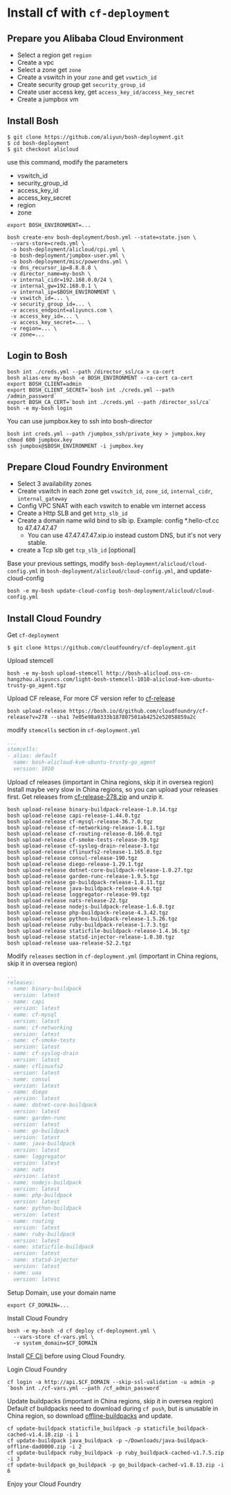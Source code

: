 # Install cf with `cf-deployment`

## Prepare you Alibaba Cloud Environment

- Select a region get `region`
- Create a vpc
- Select a zone get `zone`
- Create a vswitch in your `zone` and get `vswtich_id`
- Create security group get `security_group_id`
- Create user access key, get `access_key_id/access_key_secret`
- Create a jumpbox vm

## Install Bosh

```
$ git clone https://github.com/aliyun/bosh-deployment.git
$ cd bosh-deployment
$ git checkout alicloud
```

use this command, modify the parameters

- vswitch_id
- security_group_id
- access_key_id
- access_key_secret
- region
- zone


```
export BOSH_ENVIRONMENT=...
```

```
bosh create-env bosh-deployment/bosh.yml --state=state.json \
 --vars-store=creds.yml \
 -o bosh-deployment/alicloud/cpi.yml \
 -o bosh-deployment/jumpbox-user.yml \
 -o bosh-deployment/misc/powerdns.yml \
 -v dns_recursor_ip=8.8.8.8 \
 -v director_name=my-bosh \
 -v internal_cidr=192.168.0.0/24 \
 -v internal_gw=192.168.0.1 \
 -v internal_ip=$BOSH_ENVIRONMENT \
 -v vswitch_id=... \
 -v security_group_id=... \
 -v access_endpoint=aliyuncs.com \
 -v access_key_id=... \
 -v access_key_secret=... \
 -v region=... \
 -v zone=...
```

## Login to Bosh


```
bosh int ./creds.yml --path /director_ssl/ca > ca-cert
bosh alias-env my-bosh -e BOSH_ENVIRONMENT --ca-cert ca-cert
export BOSH_CLIENT=admin
export BOSH_CLIENT_SECRET=`bosh int ./creds.yml --path /admin_password`
export BOSH_CA_CERT=`bosh int ./creds.yml --path /director_ssl/ca`
bosh -e my-bosh login
```

You can use jumpbox.key to ssh into bosh-director

```
bosh int creds.yml --path /jumpbox_ssh/private_key > jumpbox.key
chmod 600 jumpbox.key
ssh jumpbox@$BOSH_ENVIRONMENT -i jumpbox.key
```

## Prepare Cloud Foundry Environment

- Select 3 availability zones
- Create vswitch in each zone get `vswitch_id`, `zone_id`, `internal_cidr`, `internal_gateway`
- Config VPC SNAT with each vswitch to enable vm internet access
- Create a Http SLB and get `http_slb_id`
- Create a domain name wild bind to slb ip. Example: config *.hello-cf.cc to 47.47.47.47
    - You can use 47.47.47.47.xip.io instead custom DNS, but it's not very stable.
- create a Tcp slb get `tcp_slb_id` [optional]


Base your previous settings, modify `bosh-deployment/alicloud/cloud-config.yml` in `bosh-deployment/alicloud/cloud-config.yml`, and update-cloud-config

```
bosh -e my-bosh update-cloud-config bosh-deployment/alicloud/cloud-config.yml
```

## Install Cloud Foundry

Get `cf-deployment`

```
$ git clone https://github.com/cloudfoundry/cf-deployment.git
```

Upload stemcell

```
bosh -e my-bosh upload-stemcell http://bosh-alicloud.oss-cn-hangzhou.aliyuncs.com/light-bosh-stemcell-1010-alicloud-kvm-ubuntu-trusty-go_agent.tgz
```

Upload CF release, For more CF version refer to [cf-release](https://bosh.io/releases/github.com/cloudfoundry/cf-release?all=1)

```
bosh upload-release https://bosh.io/d/github.com/cloudfoundry/cf-release?v=278 --sha1 7e05e98a9333b187807501ab4252e52058859a2c
```

modify `stemcells` section in `cf-deployment.yml`

```yaml
...
stemcells:
- alias: default
  name: bosh-alicloud-kvm-ubuntu-trusty-go_agent
  version: 1010
```

Upload cf releases (important in China regions, skip it in oversea region)
Install maybe very slow in China regions, so you can upload your releases first.
Get releases from [cf-release-278.zip](http://bosh-alicloud.oss-cn-hangzhou.aliyuncs.com/cf-release-278.zip) and unzip it.


```
bosh upload-release binary-buildpack-release-1.0.14.tgz
bosh upload-release capi-release-1.44.0.tgz
bosh upload-release cf-mysql-release-36.7.0.tgz
bosh upload-release cf-networking-release-1.8.1.tgz
bosh upload-release cf-routing-release-0.166.0.tgz
bosh upload-release cf-smoke-tests-release-39.tgz
bosh upload-release cf-syslog-drain-release-3.tgz
bosh upload-release cflinuxfs2-release-1.165.0.tgz
bosh upload-release consul-release-190.tgz
bosh upload-release diego-release-1.29.1.tgz
bosh upload-release dotnet-core-buildpack-release-1.0.27.tgz
bosh upload-release garden-runc-release-1.9.5.tgz
bosh upload-release go-buildpack-release-1.8.11.tgz
bosh upload-release java-buildpack-release-4.6.tgz
bosh upload-release loggregator-release-99.tgz
bosh upload-release nats-release-22.tgz
bosh upload-release nodejs-buildpack-release-1.6.8.tgz
bosh upload-release php-buildpack-release-4.3.42.tgz
bosh upload-release python-buildpack-release-1.5.26.tgz
bosh upload-release ruby-buildpack-release-1.7.3.tgz
bosh upload-release staticfile-buildpack-release-1.4.16.tgz
bosh upload-release statsd-injector-release-1.0.30.tgz
bosh upload-release uaa-release-52.2.tgz
```

Modify `releases` section in `cf-deployment.yml` (important in China regions, skip it in oversea region)

```yaml
...
releases:
- name: binary-buildpack
  version: latest
- name: capi
  version: latest
- name: cf-mysql
  version: latest
- name: cf-networking
  version: latest
- name: cf-smoke-tests
  version: latest
- name: cf-syslog-drain
  version: latest
- name: cflinuxfs2
  version: latest
- name: consul
  version: latest
- name: diego
  version: latest
- name: dotnet-core-buildpack
  version: latest
- name: garden-runc
  version: latest
- name: go-buildpack
  version: latest
- name: java-buildpack
  version: latest
- name: loggregator
  version: latest
- name: nats
  version: latest
- name: nodejs-buildpack
  version: latest
- name: php-buildpack
  version: latest
- name: python-buildpack
  version: latest
- name: routing
  version: latest
- name: ruby-buildpack
  version: latest
- name: staticfile-buildpack
  version: latest
- name: statsd-injector
  version: latest
- name: uaa
  version: latest
```

Setup Domain, use your domain name

```
export CF_DOMAIN=...
```

Install Cloud Foundry

```
bosh -e my-bosh -d cf deploy cf-deployment.yml \
  --vars-store cf-vars.yml \
  -v system_domain=$CF_DOMAIN
```

Install [CF Cli](https://docs.cloudfoundry.org/cf-cli/install-go-cli.html) before using Cloud Foundry.

Login Cloud Foundry

```
cf login -a http://api.$CF_DOMAIN --skip-ssl-validation -u admin -p `bosh int ./cf-vars.yml --path /cf_admin_password`
```

Update buildpacks (important in China regions, skip it in oversea region)
Default cf buildpacks need to download during `cf push`, but is unusable in China region, so download [offline-buildpacks](http://bosh-alicloud.oss-cn-hangzhou.aliyuncs.com/cf-offline-buildpacks_20171107) and update.

```
cf update-buildpack staticfile_buildpack -p staticfile_buildpack-cached-v1.4.18.zip -i 1
cf update-buildpack java_buildpack -p ~/Downloads/java-buildpack-offline-dad0000.zip -i 2
cf update-buildpack ruby_buildpack -p ruby_buildpack-cached-v1.7.5.zip -i 3
cf update-buildpack go_buildpack -p go_buildpack-cached-v1.8.13.zip -i 6
```

Enjoy your Cloud Foundry